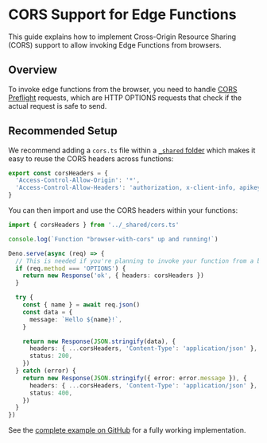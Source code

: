 # CORS Support for Edge Functions

This guide explains how to implement Cross-Origin Resource Sharing (CORS) support to allow invoking Edge Functions from browsers.

## Overview

To invoke edge functions from the browser, you need to handle [CORS Preflight](https://developer.mozilla.org/en-US/docs/Glossary/Preflight_request) requests, which are HTTP OPTIONS requests that check if the actual request is safe to send.

## Recommended Setup

We recommend adding a `cors.ts` file within a [`_shared` folder](https://supabase.com/docs/guides/functions/quickstart#organizing-your-edge-functions) which makes it easy to reuse the CORS headers across functions:

```typescript
export const corsHeaders = {
  'Access-Control-Allow-Origin': '*',
  'Access-Control-Allow-Headers': 'authorization, x-client-info, apikey, content-type',
}
```

You can then import and use the CORS headers within your functions:

```typescript
import { corsHeaders } from '../_shared/cors.ts'

console.log(`Function "browser-with-cors" up and running!`)

Deno.serve(async (req) => {
  // This is needed if you're planning to invoke your function from a browser.
  if (req.method === 'OPTIONS') {
    return new Response('ok', { headers: corsHeaders })
  }

  try {
    const { name } = await req.json()
    const data = {
      message: `Hello ${name}!`,
    }

    return new Response(JSON.stringify(data), {
      headers: { ...corsHeaders, 'Content-Type': 'application/json' },
      status: 200,
    })
  } catch (error) {
    return new Response(JSON.stringify({ error: error.message }), {
      headers: { ...corsHeaders, 'Content-Type': 'application/json' },
      status: 400,
    })
  }
})
```

See the [complete example on GitHub](https://github.com/supabase/supabase/blob/master/examples/edge-functions/supabase/functions/browser-with-cors/index.ts) for a fully working implementation.
